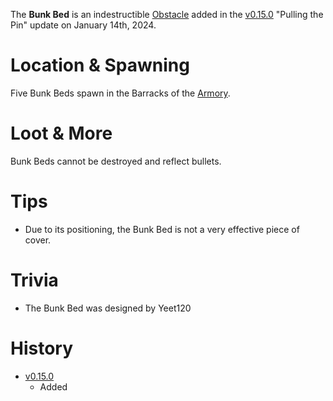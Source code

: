 The **Bunk Bed** is an indestructible [Obstacle](/obstacles) added in the [v0.15.0](https://github.com/HasangerGames/suroi/releases/tag/v0.15.0) "Pulling the Pin" update on January 14th, 2024.

# Location & Spawning

Five Bunk Beds spawn in the Barracks of the [Armory](/buildings/armory).

# Loot & More

Bunk Beds cannot be destroyed and reflect bullets.

# Tips

- Due to its positioning, the Bunk Bed is not a very effective piece of cover.

# Trivia

- The Bunk Bed was designed by Yeet120

# History

- [v0.15.0](https://github.com/HasangerGames/suroi/releases/tag/v0.15.0)
  - Added
